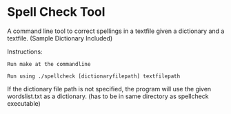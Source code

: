 Spell Check Tool
================

A command line tool to correct spellings in a textfile given a dictionary and a
textfile. (Sample Dictionary Included)

Instructions:

    Run make at the commandline

    Run using ./spellcheck [dictionaryfilepath] textfilepath

If the dictionary file path is not specified, the program will use the given
wordslist.txt as a dictionary. (has to be in same directory as spellcheck
executable)

 

     

 
